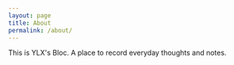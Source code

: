 ```yaml
---
layout: page
title: About
permalink: /about/
---
```


This is YLX's Bloc. A place to record everyday thoughts and notes.

